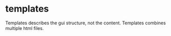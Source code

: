 # templates

Templates describes the gui structure, not the content.
Templates combines multiple html files.
